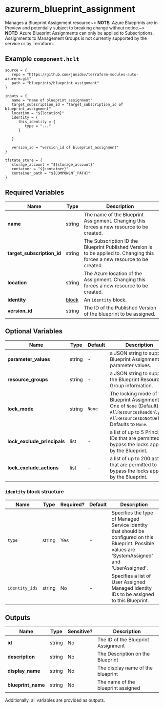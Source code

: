 # azurerm_blueprint_assignment

Manages a Blueprint Assignment resource~> **NOTE:** Azure Blueprints are in Preview and potentially subject to breaking change without notice.~> **NOTE:** Azure Blueprint Assignments can only be applied to Subscriptions.  Assignments to Management Groups is not currently supported by the service or by Terraform.

## Example `component.hclt`

```hcl
source = {
   repo = "https://github.com/jumidev/terraform-modules-auto-azurerm.git"   
   path = "blueprints/blueprint_assignment"   
}

inputs = {
   name = "name of blueprint_assignment"   
   target_subscription_id = "target_subscription_id of blueprint_assignment"   
   location = "${location}"   
   identity = {
      this_identity = {
         type = "..."         
      }
      
   }
   
   version_id = "version_id of blueprint_assignment"   
}

tfstate_store = {
   storage_account = "${storage_account}"   
   container = "${container}"   
   container_path = "${COMPONENT_PATH}"   
}

```

## Required Variables

| Name | Type |  Description |
| ---- | --------- |  ----------- |
| **name** | string |  The name of the Blueprint Assignment. Changing this forces a new resource to be created. | 
| **target_subscription_id** | string |  The Subscription ID the Blueprint Published Version is to be applied to. Changing this forces a new resource to be created. | 
| **location** | string |  The Azure location of the Assignment. Changing this forces a new resource to be created. | 
| **identity** | [block](#identity-block-structure) |  An `identity` block. | 
| **version_id** | string |  The ID of the Published Version of the blueprint to be assigned. | 

## Optional Variables

| Name | Type |  Default  |  Description |
| ---- | --------- |  ----------- | ----------- |
| **parameter_values** | string |  -  |  a JSON string to supply Blueprint Assignment parameter values. | 
| **resource_groups** | string |  -  |  a JSON string to supply the Blueprint Resource Group information. | 
| **lock_mode** | string |  `None`  |  The locking mode of the Blueprint Assignment. One of `None` (Default), `AllResourcesReadOnly`, or `AllResourcesDoNotDelete`. Defaults to `None`. | 
| **lock_exclude_principals** | list |  -  |  a list of up to 5 Principal IDs that are permitted to bypass the locks applied by the Blueprint. | 
| **lock_exclude_actions** | list |  -  |  a list of up to 200 actions that are permitted to bypass the locks applied by the Blueprint. | 

### `identity` block structure

| Name | Type | Required? | Default | Description |
| ---- | ---- | --------- | ------- | ----------- |
| `type` | string | Yes | - | Specifies the type of Managed Service Identity that should be configured on this Blueprint. Possible values are 'SystemAssigned' and 'UserAssigned'. |
| `identity_ids` | string | No | - | Specifies a list of User Assigned Managed Identity IDs to be assigned to this Blueprint. |



## Outputs

| Name | Type | Sensitive? | Description |
| ---- | ---- | --------- | --------- |
| **id** | string | No  | The ID of the Blueprint Assignment | 
| **description** | string | No  | The Description on the Blueprint | 
| **display_name** | string | No  | The display name of the blueprint | 
| **blueprint_name** | string | No  | The name of the blueprint assigned | 

Additionally, all variables are provided as outputs.
